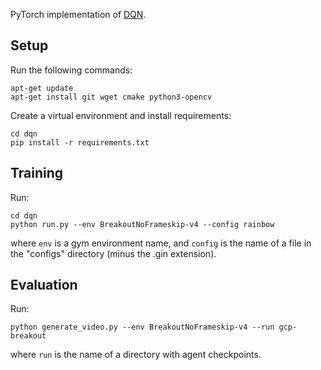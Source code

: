 PyTorch implementation of [DQN](http://web.stanford.edu/class/psych209/Readings/MnihEtAlHassibis15NatureControlDeepRL.pdf).

## Setup

Run the following commands:

```
apt-get update
apt-get install git wget cmake python3-opencv
```

Create a virtual environment and install requirements:

```
cd dqn
pip install -r requirements.txt
```

## Training

Run:

```
cd dqn
python run.py --env BreakoutNoFrameskip-v4 --config rainbow
```

where `env` is a gym environment name, and `config` is the name of a file in the "configs" directory (minus the .gin extension).

## Evaluation

Run:

```
python generate_video.py --env BreakoutNoFrameskip-v4 --run gcp-breakout
```

where `run` is the name of a directory with agent checkpoints.
